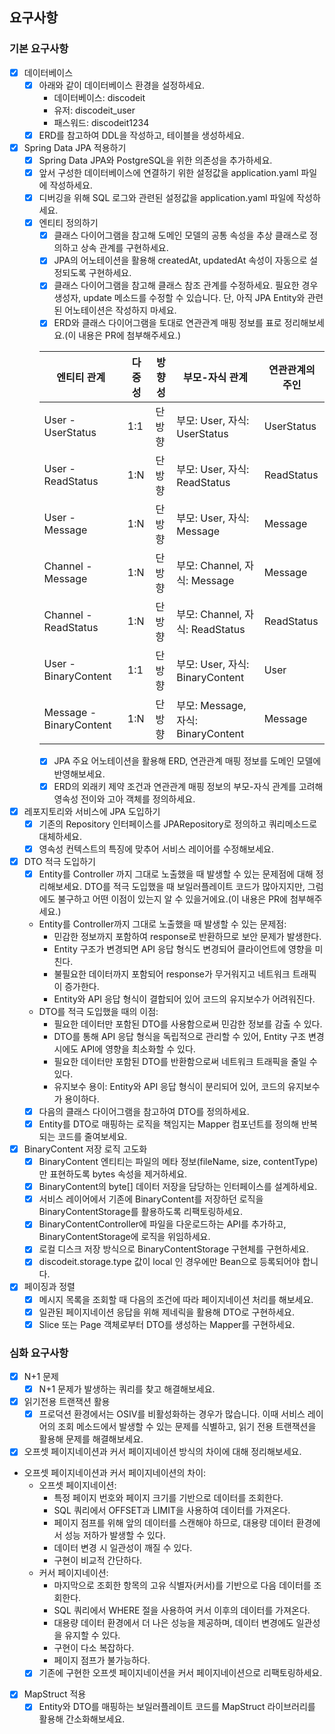 ## 요구사항

### 기본 요구사항
- [x] 데이터베이스
  - [x]  아래와 같이 데이터베이스 환경을 설정하세요.
      - 데이터베이스: discodeit
      - 유저: discodeit_user 
      - 패스워드: discodeit1234
  - [x] ERD를 참고하여 DDL을 작성하고, 테이블을 생성하세요. 
- [x] Spring Data JPA 적용하기
  - [x] Spring Data JPA와 PostgreSQL을 위한 의존성을 추가하세요.
  - [x] 앞서 구성한 데이터베이스에 연결하기 위한 설정값을 application.yaml 파일에 작성하세요.
  - [x] 디버깅을 위해 SQL 로그와 관련된 설정값을 application.yaml 파일에 작성하세요.
  - [x] 엔티티 정의하기
    - [x] 클래스 다이어그램을 참고해 도메인 모델의 공통 속성을 추상 클래스로 정의하고 상속 관계를 구현하세요.
    - [x] JPA의 어노테이션을 활용해 createdAt, updatedAt 속성이 자동으로 설정되도록 구현하세요.
    - [x] 클래스 다이어그램을 참고해 클래스 참조 관계를 수정하세요. 필요한 경우 생성자, update 메소드를 수정할 수 있습니다. 단, 아직 JPA Entity와 관련된 어노테이션은 작성하지 마세요.
    - [x] ERD와 클래스 다이어그램을 토대로 연관관계 매핑 정보를 표로 정리해보세요.(이 내용은 PR에 첨부해주세요.)
  
    |엔티티 관계|다중성|방향성|부모-자식 관계|연관관계의 주인|
    |---|---|---|---|---|
    |User - UserStatus|1:1|단방향|부모: User, 자식: UserStatus|UserStatus|
    |User - ReadStatus|1:N|단방향|부모: User, 자식: ReadStatus|ReadStatus|
    |User - Message|1:N|단방향|부모: User, 자식: Message|Message|
    |Channel - Message|1:N|단방향|부모: Channel, 자식: Message|Message|
    |Channel - ReadStatus|1:N|단방향|부모: Channel, 자식: ReadStatus|ReadStatus|
    |User - BinaryContent|1:1|단방향|부모: User, 자식: BinaryContent|User|
    |Message - BinaryContent|1:N|단방향|부모: Message, 자식: BinaryContent|Message|
    - [x] JPA 주요 어노테이션을 활용해 ERD, 연관관계 매핑 정보를 도메인 모델에 반영해보세요. 
    - [x] ERD의 외래키 제약 조건과 연관관계 매핑 정보의 부모-자식 관계를 고려해 영속성 전이와 고아 객체를 정의하세요. 
- [x] 레포지토리와 서비스에 JPA 도입하기
  - [x] 기존의 Repository 인터페이스를 JPARepository로 정의하고 쿼리메소드로 대체하세요. 
  - [x] 영속성 컨텍스트의 특징에 맞추어 서비스 레이어를 수정해보세요. 
- [x] DTO 적극 도입하기
  - [x] Entity를 Controller 까지 그대로 노출했을 때 발생할 수 있는 문제점에 대해 정리해보세요. DTO를 적극 도입했을 때 보일러플레이트 코드가 많아지지만, 그럼에도 불구하고 어떤 이점이 있는지 알 수 있을거에요.(이 내용은 PR에 첨부해주세요.)
  - Entity를 Controller까지 그대로 노출했을 때 발생할 수 있는 문제점:
    - 민감한 정보까지 포함하여 response로 반환하므로 보안 문제가 발생한다.
    - Entity 구조가 변경되면 API 응답 형식도 변경되어 클라이언트에 영향을 미친다.
    - 불필요한 데이터까지 포함되어 response가 무거워지고 네트워크 트래픽이 증가한다.
    - Entity와 API 응답 형식이 결합되어 있어 코드의 유지보수가 어려워진다.
  - DTO를 적극 도입했을 때의 이점:
    - 필요한 데이터만 포함된 DTO를 사용함으로써 민감한 정보를 감출 수 있다.
    - DTO를 통해 API 응답 형식을 독립적으로 관리할 수 있어, Entity 구조 변경 시에도 API에 영향을 최소화할 수 있다.
    - 필요한 데이터만 포함된 DTO를 반환함으로써 네트워크 트래픽을 줄일 수 있다.
    - 유지보수 용이: Entity와 API 응답 형식이 분리되어 있어, 코드의 유지보수가 용이하다.
  - [x] 다음의 클래스 다이어그램을 참고하여 DTO를 정의하세요.
  - [x] Entity를 DTO로 매핑하는 로직을 책임지는 Mapper 컴포넌트를 정의해 반복되는 코드를 줄여보세요.
- [x] BinaryContent 저장 로직 고도화
  - [x] BinaryContent 엔티티는 파일의 메타 정보(fileName, size, contentType)만 표현하도록 bytes 속성을 제거하세요.
  - [x] BinaryContent의 byte[] 데이터 저장을 담당하는 인터페이스를 설계하세요.
  - [x] 서비스 레이어에서 기존에 BinaryContent를 저장하던 로직을 BinaryContentStorage를 활용하도록 리팩토링하세요.
  - [x] BinaryContentController에 파일을 다운로드하는 API를 추가하고, BinaryContentStorage에 로직을 위임하세요.
  - [x] 로컬 디스크 저장 방식으로 BinaryContentStorage 구현체를 구현하세요.
  - [x] discodeit.storage.type 값이 local 인 경우에만 Bean으로 등록되어야 합니다.
- [x] 페이징과 정렬
  - [x] 메시지 목록을 조회할 때 다음의 조건에 따라 페이지네이션 처리를 해보세요. 
  - [x] 일관된 페이지네이션 응답을 위해 제네릭을 활용해 DTO로 구현하세요. 
  - [x] Slice 또는 Page 객체로부터 DTO를 생성하는 Mapper를 구현하세요. 

### 심화 요구사항
- [x] N+1 문제
  - [x] N+1 문제가 발생하는 쿼리를 찾고 해결해보세요.
- [x] 읽기전용 트랜잭션 활용
  - [x] 프로덕션 환경에서는 OSIV를 비활성화하는 경우가 많습니다. 이때 서비스 레이어의 조회 메소드에서 발생할 수 있는 문제를 식별하고, 읽기 전용 트랜잭션을 활용해 문제를 해결해보세요. 
- [x] 오프셋 페이지네이션과 커서 페이지네이션 방식의 차이에 대해 정리해보세요.
- 오프셋 페이지네이션과 커서 페이지네이션의 차이:
  - 오프셋 페이지네이션:
      - 특정 페이지 번호와 페이지 크기를 기반으로 데이터를 조회한다.
      - SQL 쿼리에서 OFFSET과 LIMIT을 사용하여 데이터를 가져온다.
      - 페이지 점프를 위해 앞의 데이터를 스캔해야 하므로, 대용량 데이터 환경에서 성능 저하가 발생할 수 있다.
      - 데이터 변경 시 일관성이 깨질 수 있다.
      - 구현이 비교적 간단하다.
  - 커서 페이지네이션:
      - 마지막으로 조회한 항목의 고유 식별자(커서)를 기반으로 다음 데이터를 조회한다.
      - SQL 쿼리에서 WHERE 절을 사용하여 커서 이후의 데이터를 가져온다.
      - 대용량 데이터 환경에서 더 나은 성능을 제공하며, 데이터 변경에도 일관성을 유지할 수 있다.
      - 구현이 다소 복잡하다.
      - 페이지 점프가 불가능하다.
  - [x]  기존에 구현한 오프셋 페이지네이션을 커서 페이지네이션으로 리팩토링하세요. 
- [x] MapStruct 적용
  - [x] Entity와 DTO를 매핑하는 보일러플레이트 코드를 MapStruct 라이브러리를 활용해 간소화해보세요.
